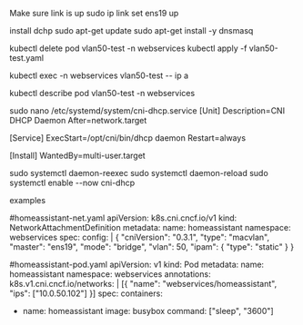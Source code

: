 Make sure link is up
sudo ip link set ens19 up

install dchp
sudo apt-get update
sudo apt-get install -y dnsmasq



kubectl delete pod vlan50-test -n webservices
kubectl apply -f vlan50-test.yaml

kubectl exec -n webservices vlan50-test -- ip a

kubectl describe pod vlan50-test -n webservices

sudo nano /etc/systemd/system/cni-dhcp.service
[Unit]
Description=CNI DHCP Daemon
After=network.target

[Service]
ExecStart=/opt/cni/bin/dhcp daemon
Restart=always

[Install]
WantedBy=multi-user.target

sudo systemctl daemon-reexec
sudo systemctl daemon-reload
sudo systemctl enable --now cni-dhcp







examples

#homeassistant-net.yaml
apiVersion: k8s.cni.cncf.io/v1
kind: NetworkAttachmentDefinition
metadata:
  name: homeassistant
  namespace: webservices
spec:
  config: |
    {
      "cniVersion": "0.3.1",
      "type": "macvlan",
      "master": "ens19",
      "mode": "bridge",
      "vlan": 50,
      "ipam": {
        "type": "static"
      }
    }

#homeassistant-pod.yaml
apiVersion: v1
kind: Pod
metadata:
  name: homeassistant
  namespace: webservices
  annotations:
    k8s.v1.cni.cncf.io/networks: |
      [{
        "name": "webservices/homeassistant",
        "ips": ["10.0.50.102"]
      }]
spec:
  containers:
  - name: homeassistant
    image: busybox
    command: ["sleep", "3600"]
